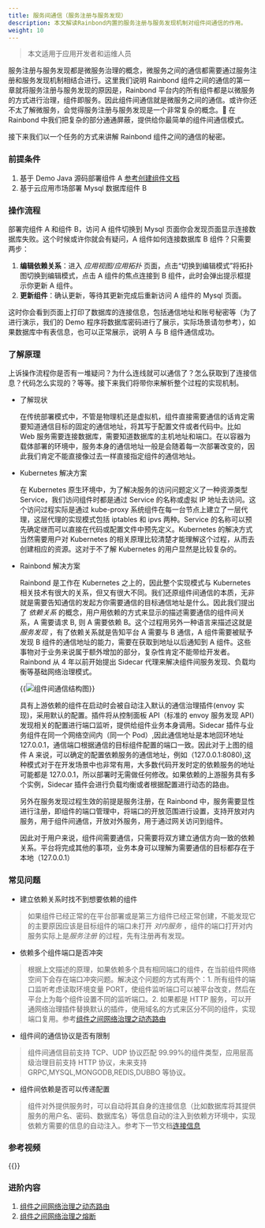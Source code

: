 ```yaml
---
title: 服务间通信（服务注册与服务发现）
description: 本文解读Rainbond内置的服务注册与服务发现机制对组件间通信的作用。
weight: 10
---
```


> 本文适用于应用开发者和运维人员

服务注册与服务发现都是微服务治理的概念，微服务之间的通信都需要通过服务注册和服务发现机制相结合进行。这里我们说明 Rainbond 组件之间的通信的第一章就将服务注册与服务发现的原因是，Rainbond 平台内的所有组件都是以微服务的方式进行治理，组件即服务。因此组件间通信就是微服务之间的通信。或许你还不太了解微服务，会觉得服务注册与服务发现是一个非常复杂的概念。 在 Rainbond 中我们把复杂的部分通通屏蔽，提供给你最简单的组件间通信模式。

接下来我们以一个任务的方式来讲解 Rainbond 组件之间的通信的秘密。

### 前提条件

1. 基于 Demo Java 源码部署组件 A [参考创建组件文档](/docs/user-manual/component-create/creation-process/)
2. 基于云应用市场部署 Mysql 数据库组件 B

### 操作流程

部署完组件 A 和组件 B，访问 A 组件切换到 Mysql 页面你会发现页面显示连接数据库失败。这个时候或许你就会有疑问，A 组件如何连接数据库 B 组件？只需要两步：

1. <b>编辑依赖关系</b>：进入 _应用视图/应用拓扑_ 页面，点击“切换到编辑模式”将拓扑图切换到编辑模式，点击 A 组件的焦点连接到 B 组件，此时会弹出提示框提示你更新 A 组件。
2. <b>更新组件</b>：确认更新，等待其更新完成后重新访问 A 组件的 Mysql 页面。

这时你会看到页面上打印了数据库的连接信息，包括通信地址和账号秘密等（为了进行演示，我们的 Demo 程序将数据库密码进行了展示，实际场景请勿参考），如果数据库中有表信息，也可以正常展示，说明 A 与 B 组件通信成功。

### 了解原理

上诉操作流程你是否有一堆疑问？为什么连线就可以通信了？怎么获取到了连接信息？代码怎么实现的？等等。接下来我们将带你来解析整个过程的实现机制。

- 了解现状

  在传统部署模式中，不管是物理机还是虚拟机，组件直接需要通信的话肯定需要知道通信目标的固定的通信地址，将其写于配置文件或者代码中。比如 Web 服务需要连接数据库，需要知道数据库的主机地址和端口。在以容器为载体部署的环境中，服务本身的通信地址一般是会随着每一次部署改变的，因此我们肯定不能直接像过去一样直接指定组件的通信地址。

- Kubernetes 解决方案

  在 Kubernetes 原生环境中，为了解决服务的访问问题定义了一种资源类型 Service，我们访问组件时都是通过 Service 的名称或虚拟 IP 地址去访问。这个访问过程实际是通过 kube-proxy 系统组件在每一台节点上建立了一层代理，这层代理的实现模式包括 iptables 和 ipvs 两种。Service 的名称可以预先确定继而可以直接在代码或配置文件中预先定义。Kubernetes 的解决方式当然需要用户对 Kubernetes 的相关原理比较清楚才能理解这个过程，从而去创建相应的资源。这对于不了解 Kubernetes 的用户显然是比较复杂的。

- Rainbond 解决方案

  Rainbond 是工作在 Kubernetes 之上的，因此整个实现模式与 Kubernetes 相关技术有很大的关系，但又有很大不同。我们还原组件间通信的本质，无非就是需要告知通信的发起方你需要通信的目标通信地址是什么。因此我们提出了 _依赖关系_ 的概念，用户用依赖的方式来显示的描述需要通信的组件间关系，A 需要请求 B, 则 A 需要依赖 B。这个过程用另外一种语言来描述这就是 _服务发现_ ，有了依赖关系就是告知平台 A 需要与 B 通信，A 组件需要被赋予发现 B 组件的通信地址的能力，需要在获取到地址以后通知到 A 组件。这些事物对于业务来说属于额外增加的部分，复杂性肯定不能带给开发者。Rainbond 从 4 年以前开始提出 Sidecar 代理来解决组件间服务发现、负载均衡等基础网络治理模式。

  {{<image src="https://grstatic.oss-cn-shanghai.aliyuncs.com/docs/5.2/connection.png" title="组件间通信结构图">}}

  具有上游依赖的组件在启动时会被自动注入默认的通信治理插件(envoy 实现)，采用默认的配置。插件将从控制面板 API（标准的 envoy 服务发现 API）发现相关的配置进行端口监听，提供给组件业务本身调用。Sidecar 插件与业务组件在同一个网络空间内（同一个 Pod）,因此通信地址是本地回环地址 127.0.0.1，通信端口根据通信的目标组件配置的端口一致。因此对于上图的组件 A 来说，可以确定的配置依赖服务的通信地址，例如（127.0.0.1:8080),这种模式对于在开发场景中也非常有用，大多数代码开发时定的依赖服务的地址可能都是 127.0.0.1，所以部署时无需做任何修改。如果依赖的上游服务具有多个实例，Sidecar 插件会进行负载均衡或者根据配置进行动态的路由。

  另外在服务发现过程生效的前提是服务注册，在 Rainbond 中，服务需要显性进行注册，即组件的端口管理中，将端口的开放范围进行设置，支持开放对内服务，用于组件间通信，开放对外服务，用于通过网关访问到组件。

  因此对于用户来说，组件间需要通信，只需要将双方建立通信方向一致的依赖关系。平台将完成其他的事项，业务本身可以理解为需要通信的目标都存在于本地（127.0.0.1）

### 常见问题

- 建立依赖关系时找不到想要依赖的组件

> 如果组件已经正常的在平台部署或是第三方组件已经正常创建，不能发现它的主要原因应该是目标组件的端口未打开 _对内服务_ ，组件的端口打开对内服务实际上是*服务注册* 的过程，先有注册再有发现。

- 依赖多个组件端口是否冲突

> 根据上文描述的原理，如果依赖多个具有相同端口的组件，在当前组件网络空间下会存在端口冲突问题。解决这个问题的方式有两个：1. 所有组件的端口监听考虑读取环境变量 PORT，使组件监听端口可以被平台改变，然后在平台上为每个组件设置不同的监听端口。2. 如果都是 HTTP 服务，可以开通网络治理插件替换默认的插件，使用域名的方式来区分不同的组件，实现端口复用。参考[组件之间网络治理之动态路由](/docs/user-manual/best-practices/auto_router/)

- 组件间的通信协议是否有限制

> 组件间通信目前支持 TCP、UDP 协议匹配 99.99%的组件类型，应用层高级治理目前支持 HTTP 协议，未来支持 GRPC,MYSQL,MONGODB,REDIS,DUBBO 等协议。

- 组件间依赖是否可以传递配置

> 组件对外提供服务时，可以自动将其自身的连接信息（比如数据库将其提供服务的用户名、密码、数据库名）等信息自动的注入到依赖方环境中，实现依赖方需要的信息的自动注入。参考下一节文档[连接信息](../connection_env)

### 参考视频

{{<bibili-video src="//player.bilibili.com/player.html?aid=370629782&bvid=BV1qZ4y1s7nH&cid=190486373&page=1" href="https://www.bilibili.com/video/BV1qZ4y1s7nH/" title="组件间通信操作教程视频">}}

### 进阶内容

1. [组件之间网络治理之动态路由](/docs/user-manual/best-practices/auto_router/)
2. [组件之间网络治理之熔断](/docs/user-manual/best-practices/circuit/)
